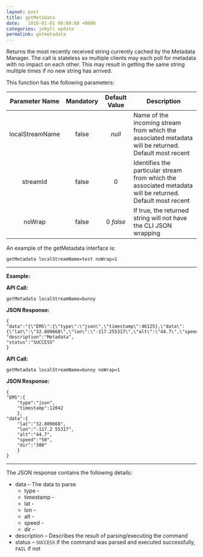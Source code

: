 ```yaml
---
layout: post
title: getMetadata
date:   2016-01-01 00:00:00 +0000
categories: jekyll update
permalink: getmetadata
---
```


Returns the most recently received string currently cached by the Metadata Manager. The call is stateless so multiple clients may each poll for metadata with no impact on each other. This may result in getting the same string multiple times if no new string has arrived.

This function has the following parameters:

| **Parameter Name** | **Mandatory** | **Default Value** | **Description**                          |
| :----------------: | :-----------: | :---------------: | ---------------------------------------- |
|  localStreamName   |     false     |      *null*       | Name of the incoming stream from which the associated metadata will be returned. Default most recent |
|      streamId      |     false     |         0         | Identifies the particular stream from which the associated metadata will be returned. Default most recent |
|       noWrap       |     false     |     0 *false*     | If true, the returned string will not have the CLI JSON wrapping |

An example of the getMetadata interface is:

``` 
getMetadata localStreamName=test noWrap=1
```

------

**Example:**

**API Call:**

``` 
getMetadata localStreamName=bunny
```

**JSON Response:**

``` 
{
"data":"{\"EMS\":{\"type\":\"json\",\"timestamp\":46125},\"data\":{\"lat\":\"32.809668\",\"lon\":\"-117.255317\",\"alt\":\"44.7\",\"speed\":\"20\",\"dir\":\"300\"}}",
"description":"Metadata",
"status":"SUCCESS"
}
```

**API Call:**

``` 
getMetadata localStreamName=bunny noWrap=1
```

**JSON Response:**

``` 
{
"EMS":{
    "type":"json",
    "timestamp":12042
	},
"data":{
    "lat":"32.809668",
    "lon":"-117.2 55317",
    "alt":"44.7",
    "speed":"50",
    "dir":"300"
	}
}
```

------

The JSON response contains the following details:

- data – The data to parse
  - type - 
  - timestamp - 
  - lat - 
  - lon -  
  - alt - 
  - speed - 
  - dir -
- description – Describes the result of parsing/executing the command
- status – `SUCCESS` if the command was parsed and executed successfully, `FAIL` if not
